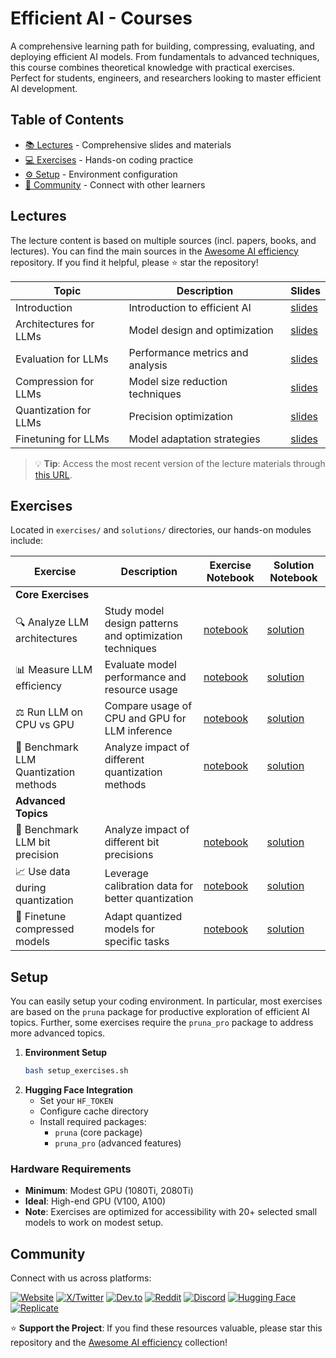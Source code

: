 # Efficient AI - Courses

A comprehensive learning path for building, compressing, evaluating, and deploying efficient AI models. From fundamentals to advanced techniques, this course combines theoretical knowledge with practical exercises. Perfect for students, engineers, and researchers looking to master efficient AI development.

## Table of Contents

- [📚 Lectures](#lectures) - Comprehensive slides and materials
- [💻 Exercises](#exercises) - Hands-on coding practice
- [⚙️ Setup](#setup) - Environment configuration
- [🤝 Community](#community) - Connect with other learners

## Lectures

The lecture content is based on multiple sources (incl. papers, books, and lectures).
You can find the main sources in the [Awesome AI efficiency](https://github.com/PrunaAI/awesome-ai-efficiency) repository.
If you find it helpful, please ⭐ star the repository!

| Topic | Description | Slides |
|-------|-------------|--------|
| Introduction | Introduction to efficient AI | [slides](slides/00-introduction.pdf) |
| Architectures for LLMs | Model design and optimization | [slides](slides/01-language_model_architectures.pdf) |
| Evaluation for LLMs | Performance metrics and analysis | [slides](slides/02-compress_language_models.pdf) |
| Compression for LLMs | Model size reduction techniques | [slides](slides/03-evalaute_language_models.pdf) |
| Quantization for LLMs | Precision optimization | [slides](slides/04-quantize_language_models.pdf) |
| Finetuning for LLMs | Model adaptation strategies | [slides](slides/05-finetuning_for_llms.pdf) |

> 💡 **Tip**: Access the most recent version of the lecture materials through [this URL](https://ln5.sync.com/dl/7d21bc370/gxpiqj2b-4k22jgex-x8i7zgxr-9pkajy52).

## Exercises

Located in `exercises/` and `solutions/` directories, our hands-on modules include:

| Exercise | Description | Exercise Notebook | Solution Notebook |
|----------|-------------|-------------------|-------------------|
| **Core Exercises** | | | |
| 🔍 Analyze LLM architectures | Study model design patterns and optimization techniques | [notebook](exercises/01-analyze_llm_architectures.ipynb) | [solution](solutions/01-analyze_llm_architectures.ipynb) |
| 📊 Measure LLM efficiency | Evaluate model performance and resource usage | [notebook](exercises/02-measure_llm_efficiency.ipynb) | [solution](solutions/02-measure_llm_efficiency.ipynb) |
| ⚖️ Run LLM on CPU vs GPU | Compare usage of CPU and GPU for LLM inference | [notebook](exercises/03-run_llm_cpu_vs_gpu.ipynb) | [solution](solutions/03-run_llm_cpu_vs_gpu.ipynb) |
| 🔢 Benchmark LLM Quantization methods | Analyze impact of different quantization methods | [notebook](exercises/04-benchmark_llm_quantization_methods.ipynb) | [solution](solutions/04-benchmark_llm_quantization_methods.ipynb) |
| **Advanced Topics** | | | |
| 🚀 Benchmark LLM bit precision | Analyze impact of different bit precisions | [notebook](exercises/05-benchmark_llm_bits.ipynb) | [solution](solutions/05-benchmark_llm_bits.ipynb) |
| 📈 Use data during quantization | Leverage calibration data for better quantization | [notebook](exercises/06-use_data_llm_quantization.ipynb) | [solution](solutions/06-use_data_llm_quantization.ipynb) |
| 🎯 Finetune compressed models | Adapt quantized models for specific tasks | [notebook](exercises/07-finetune_llm.ipynb) | [solution](solutions/07-finetune_llm.ipynb) |

## Setup

You can easily setup your coding environment. In particular, most exercises are based on the `pruna` package for productive exploration of efficient AI topics.
Further, some exercises require the `pruna_pro` package to address more advanced topics.

1. **Environment Setup**
   ```bash
   bash setup_exercises.sh
   ```
2. **Hugging Face Integration**
   - Set your `HF_TOKEN`
   - Configure cache directory
   - Install required packages:
     - `pruna` (core package)
     - `pruna_pro` (advanced features)

### Hardware Requirements

- **Minimum**: Modest GPU (1080Ti, 2080Ti)
- **Ideal**: High-end GPU (V100, A100)
- **Note**: Exercises are optimized for accessibility with 20+ selected small models to work on modest setup.

## Community

Connect with us across platforms:

[![Website](https://img.shields.io/badge/Pruna.ai-purple?style=flat-square)](https://pruna.ai)
[![X/Twitter](https://img.shields.io/twitter/url?url=https%3A%2F%2Fx.com%2FPrunaAI)](https://x.com/PrunaAI)
[![Dev.to](https://img.shields.io/badge/dev-to-black?style=flat-square)](https://dev.to/prunaai)
[![Reddit](https://img.shields.io/badge/Follow-r%2FPrunaAI-orange?style=social)](https://reddit.com/r/PrunaAI)
[![Discord](https://img.shields.io/badge/Discord-join_us-purple?style=flat-square)](https://discord.gg/prunaai)
[![Hugging Face](https://img.shields.io/badge/Huggingface-models-yellow?style=flat-square)](https://huggingface.co/prunaai)
[![Replicate](https://img.shields.io/badge/replicate-black?style=flat-square)](https://replicate.com/prunaai)

⭐ **Support the Project**: If you find these resources valuable, please star this repository and the [Awesome AI efficiency](https://github.com/PrunaAI/awesome-ai-efficiency) collection!
